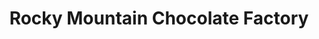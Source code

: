 ---
title: "Rocky Mountain Chocolate Factory"
url: /campbell-river/rocky-mountain-chocolate-factory/
shop: Süßwaren
---